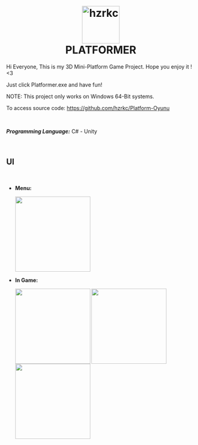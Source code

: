 

<h1 align="center">
  <br>
  <img src="https://upload.wikimedia.org/wikipedia/commons/thumb/f/f7/Eo_circle_purple_letter-p.svg/1024px-Eo_circle_purple_letter-p.svg.png" alt="hzrkc" width="100"></a>
  <br>
  PLATFORMER
  <br>
</h1>

Hi Everyone, This is my 3D Mini-Platform Game Project. Hope you enjoy it ! <3

Just click Platformer.exe and have fun!

NOTE: This project only works on Windows 64-Bit systems.

To access source code: https://github.com/hzrkc/Platform-Oyunu

<br>

***Programming Language:*** C# - Unity

<br>

## UI
<br>

* **Menu:** 

  <img src="" height="200">

* **In Game:** 

  <img src="" align ="left" height="200">

  <img src="" align ="left" height="200">

  <img src="" align ="left" height="200">